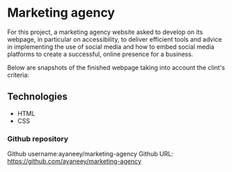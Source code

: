 # Marketing agency

For this project, a marketing agency website asked to develop on its webpage, in particular on accessibility, to deliver efficient tools and advice in implementing the use of social media and how to embed social media platforms to create a successful, online presence for a business.

Below are snapshots of the finished webpage taking into account the clint's criteria:

## Technologies

- HTML
- CSS

### Github repository

Github username:ayaneey/marketing-agency
Github URL: https://github.com/ayaneey/marketing-agency
